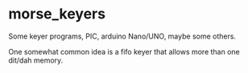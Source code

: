 # morse_keyers

Some keyer programs, PIC, arduino Nano/UNO, maybe some others.

One somewhat common idea is a fifo keyer that allows more than one dit/dah memory.
